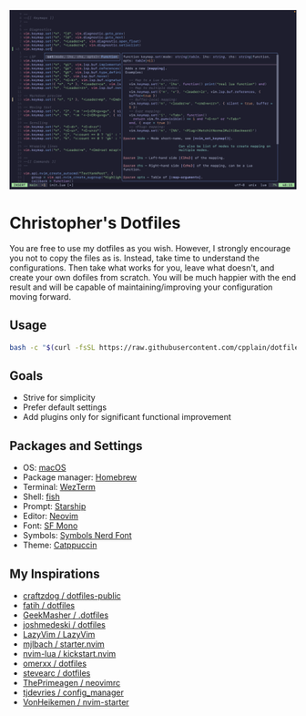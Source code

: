 ![neovim screenshot](./images/screenshot-1.png)

# Christopher's Dotfiles

You are free to use my dotfiles as you wish. However, I strongly encourage you not to copy the files as is. Instead, take time to understand the configurations. Then take what works for you, leave what doesn't, and create your own dofiles from scratch. You will be much happier with the end result and will be capable of maintaining/improving your configuration moving forward.

## Usage

```bash
bash -c "$(curl -fsSL https://raw.githubusercontent.com/cpplain/dotfiles/main/config-manager.sh)"
```

## Goals

- Strive for simplicity
- Prefer default settings
- Add plugins only for significant functional improvement

## Packages and Settings

- OS: [macOS](https://support.apple.com/macos)
- Package manager: [Homebrew](https://brew.sh)
- Terminal: [WezTerm](https://github.com/wez/wezterm)
- Shell: [fish](https://fishshell.com)
- Prompt: [Starship](https://starship.rs)
- Editor: [Neovim](https://github.com/neovim/neovim)
- Font: [SF Mono](https://developer.apple.com/fonts/)
- Symbols: [Symbols Nerd Font](https://www.nerdfonts.com)
- Theme: [Catppuccin](https://github.com/wez/wezterm)

## My Inspirations

- [craftzdog / dotfiles-public](https://github.com/craftzdog/dotfiles-public)
- [fatih / dotfiles](https://github.com/fatih/dotfiles)
- [GeekMasher / .dotfiles](https://github.com/GeekMasher/.dotfiles)
- [joshmedeski / dotfiles](https://github.com/joshmedeski/dotfiles)
- [LazyVim / LazyVim](https://github.com/LazyVim/LazyVim)
- [mjlbach / starter.nvim](https://github.com/mjlbach/starter.nvim)
- [nvim-lua / kickstart.nvim](https://github.com/nvim-lua/kickstart.nvim)
- [omerxx / dotfiles](https://github.com/omerxx/dotfiles)
- [stevearc / dotfiles](https://github.com/stevearc/dotfiles)
- [ThePrimeagen / neovimrc](https://github.com/ThePrimeagen/neovimrc)
- [tjdevries / config_manager](https://github.com/tjdevries/config_manager)
- [VonHeikemen / nvim-starter](https://github.com/VonHeikemen/nvim-starter)
